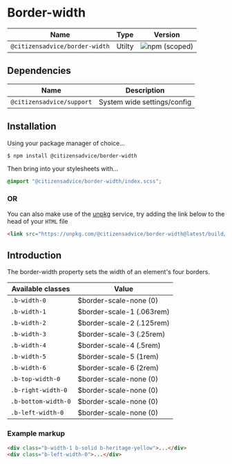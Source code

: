 # Border-width

| Name                           | Type   | Version                                                                        |
| ------------------------------ | ------ | ------------------------------------------------------------------------------ |
| `@citizensadvice/border-width` | Utilty | ![npm (scoped)](https://img.shields.io/npm/v/@citizensadvice/border-width.svg) |

## Dependencies

| Name                      | Description                 |
| ------------------------- | --------------------------- |
| `@citizensadvice/support` | System wide settings/config |

## Installation

Using your package manager of choice...

```shell
$ npm install @citizensadvice/border-width
```

Then bring into your stylesheets with...

```scss
@import "@citizensadvice/border-width/index.scss";
```

### OR

You can also make use of the [unpkg](https://unpkg.com) service, try adding the link below to the head of your `HTML` file

```html
<link src="https://unpkg.com/@citizensadvice/border-width@latest/build/border-width.css"/>
```

## Introduction

The border-width property sets the width of an element's four borders.

| Available classes   | Value                      |
| ------------------- | -------------------------- |
| `.b-width-0`        | $border-scale-none (0)    |
| `.b-width-1`        | $border-scale-1 (.063rem) |
| `.b-width-2`        | $border-scale-2 (.125rem) |
| `.b-width-3`        | $border-scale-3 (.25rem)  |
| `.b-width-4`        | $border-scale-4 (.5rem)   |
| `.b-width-5`        | $border-scale-5 (1rem)    |
| `.b-width-6`        | $border-scale-6 (2rem)    |
| `.b-top-width-0`    | $border-scale-none (0)    |
| `.b-right-width-0`  | $border-scale-none (0)    |
| `.b-bottom-width-0` | $border-scale-none (0)    |
| `.b-left-width-0`   | $border-scale-none (0)    |

### Example markup

```html
<div class="b-width-1 b-solid b-heritage-yellow">...</div>
<div class="b-left-width-0">...</div>
```
